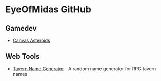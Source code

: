 # EyeOfMidas GitHub

## Gamedev
* [Canvas Asteroids](#)

## Web Tools
* [Tavern Name Generator](/tavern-name-generator/index.html) - A random name generator for RPG tavern names
